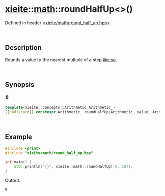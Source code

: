 # [xieite](../../xieite.md)\:\:[math](../../math.md)\:\:roundHalfUp\<\>\(\)
Defined in header [<xieite/math/round_half_up.hpp>](../../../include/xieite/math/round_half_up.hpp)

&nbsp;

## Description
Rounds a value to the nearest multiple of a step [like so](https://en.wikipedia.org/wiki/Rounding#Rounding_half_up).

&nbsp;

## Synopsis
#### 1)
```cpp
template<xieite::concepts::Arithmetic Arithmetic_>
[[nodiscard]] constexpr Arithmetic_ roundHalfUp(Arithmetic_ value, Arithmetic_ step = 1) noexcept;
```

&nbsp;

## Example
```cpp
#include <print>
#include "xieite/math/round_half_up.hpp"

int main() {
    std::println("{}", xieite::math::roundHalfUp(-5, 10));
}
```
Output:
```
0
```
